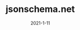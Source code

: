 ---
layout: site
title: "jsonschema.net"
date: 2021-1-11
categories: [developer-tools]
version: 9.1.6
major: 9
minor: 1
patch: 6
slug: jsonschema-net
link: https://jsonschema.net/
submitter: alyssamichelle
permalink: /sites/:slug
---